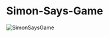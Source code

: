 # Simon-Says-Game

![SimonSaysGame](https://github.com/ganeshvish02012003/Simon-Says-Game/assets/149355047/0bee6e51-3d17-4fe3-87fb-1d194bd27b32)